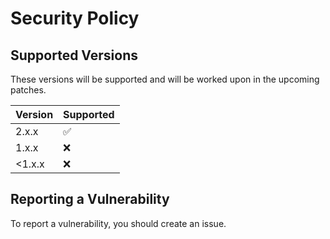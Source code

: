 # Security Policy

## Supported Versions

These versions will be supported and will be worked upon in the upcoming patches.

| Version | Supported          |
| ------- | ------------------ |
| 2.x.x | :white_check_mark: |
| 1.x.x   | :x: |
| <1.x.x   | :x: |

## Reporting a Vulnerability

To report a vulnerability, you should create an issue.

